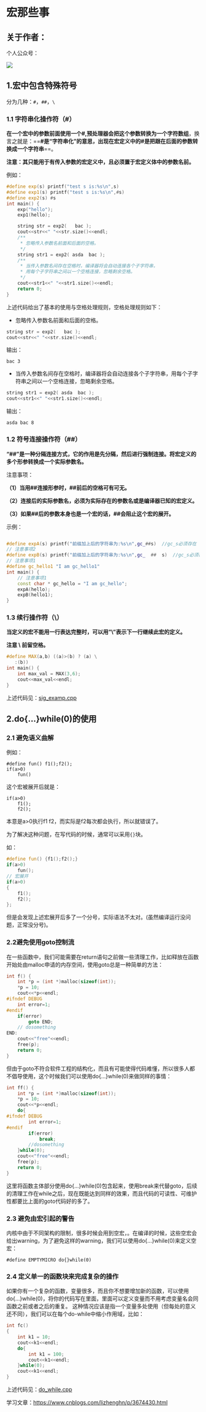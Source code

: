 # 宏那些事

## 关于作者：

个人公众号：

![](../img/wechat.jpg)

## 1.宏中包含特殊符号

分为几种：`#`，`##`，`\`

### 1.1 字符串化操作符（#）

**在一个宏中的参数前面使用一个#,预处理器会把这个参数转换为一个字符数组**，换言之就是：==**#是“字符串化”的意思，出现在宏定义中的#是把跟在后面的参数转换成一个字符串**==。

**注意：其只能用于有传入参数的宏定义中，且必须置于宏定义体中的参数名前。**

例如：

```c++
#define exp(s) printf("test s is:%s\n",s)
#define exp1(s) printf("test s is:%s\n",#s)
#define exp2(s) #s 
int main() {
    exp("hello");
    exp1(hello);

    string str = exp2(   bac );
    cout<<str<<" "<<str.size()<<endl;
    /**
     * 忽略传入参数名前面和后面的空格。
     */
    string str1 = exp2( asda  bac );
    /**
     * 当传入参数名间存在空格时，编译器将会自动连接各个子字符串，
     * 用每个子字符串之间以一个空格连接，忽略剩余空格。
     */
    cout<<str1<<" "<<str1.size()<<endl;
    return 0;
}
```

上述代码给出了基本的使用与空格处理规则，空格处理规则如下：

- 忽略传入参数名前面和后面的空格。

```c++
string str = exp2(   bac );
cout<<str<<" "<<str.size()<<endl;
```

输出：

```
bac 3
```

- 当传入参数名间存在空格时，编译器将会自动连接各个子字符串，用每个子字符串之间以一个空格连接，忽略剩余空格。

```c++
string str1 = exp2( asda  bac );
cout<<str1<<" "<<str1.size()<<endl;
```

输出：

```
asda bac 8
```

### 1.2 符号连接操作符（##）

**“##”是一种分隔连接方式，它的作用是先分隔，然后进行强制连接。将宏定义的多个形参转换成一个实际参数名。**

注意事项：

**（1）当用##连接形参时，##前后的空格可有可无。**

**（2）连接后的实际参数名，必须为实际存在的参数名或是编译器已知的宏定义。**

**（3）如果##后的参数本身也是一个宏的话，##会阻止这个宏的展开。**

示例：

```c++

#define expA(s) printf("前缀加上后的字符串为:%s\n",gc_##s)  //gc_s必须存在
// 注意事项2
#define expB(s) printf("前缀加上后的字符串为:%s\n",gc_  ##  s)  //gc_s必须存在
// 注意事项1
#define gc_hello1 "I am gc_hello1"
int main() {
    // 注意事项1
    const char * gc_hello = "I am gc_hello";
    expA(hello);
    expB(hello1);
}
```

### 1.3 续行操作符（\） 

**当定义的宏不能用一行表达完整时，可以用”\”表示下一行继续此宏的定义。**

**注意 \ 前留空格。**

```c++
#define MAX(a,b) ((a)>(b) ? (a) \
   :(b))  
int main() {
    int max_val = MAX(3,6);
    cout<<max_val<<endl;
}
```

上述代码见：[sig_examp.cpp](sig_examp.cpp)

## 2.do{...}while(0)的使用

### 2.1 避免语义曲解

例如：

```
#define fun() f1();f2();
if(a>0)
	fun()
```

这个宏被展开后就是：

```
if(a>0)
	f1();
	f2();
```

本意是a>0执行f1 f2，而实际是f2每次都会执行，所以就错误了。

为了解决这种问题，在写代码的时候，通常可以采用`{}`块。

如：

```c++
#define fun() {f1();f2();}
if(a>0)
	fun();
// 宏展开
if(a>0)
{
    f1();
    f2();
};
```

但是会发现上述宏展开后多了一个分号，实际语法不太对。(虽然编译运行没问题，正常没分号)。

### 2.2避免使用goto控制流

在一些函数中，我们可能需要在return语句之前做一些清理工作，比如释放在函数开始处由malloc申请的内存空间，使用goto总是一种简单的方法：

```c++
int f() {
    int *p = (int *)malloc(sizeof(int));
    *p = 10; 
    cout<<*p<<endl;
#ifndef DEBUG
    int error=1;
#endif
    if(error)
        goto END;
    // dosomething
END:
    cout<<"free"<<endl;
    free(p);
    return 0;
}
```

但由于goto不符合软件工程的结构化，而且有可能使得代码难懂，所以很多人都不倡导使用，这个时候我们可以使用do{...}while(0)来做同样的事情：

```c++
int ff() {
    int *p = (int *)malloc(sizeof(int));
    *p = 10; 
    cout<<*p<<endl;
    do{ 
#ifndef DEBUG
        int error=1;
#endif
        if(error)
            break;
        //dosomething
    }while(0);
    cout<<"free"<<endl;
    free(p);
    return 0;
}
```

这里将函数主体部分使用do{...}while(0)包含起来，使用break来代替goto，后续的清理工作在while之后，现在既能达到同样的效果，而且代码的可读性、可维护性都要比上面的goto代码好的多了。

### 2.3 避免由宏引起的警告

内核中由于不同架构的限制，很多时候会用到空宏，。在编译的时候，这些空宏会给出warning，为了避免这样的warning，我们可以使用do{...}while(0)来定义空宏：

```
#define EMPTYMICRO do{}while(0)
```

### 2.4 **定义单一的函数块来完成复杂的操作**

如果你有一个复杂的函数，变量很多，而且你不想要增加新的函数，可以使用do{...}while(0)，将你的代码写在里面，里面可以定义变量而不用考虑变量名会同函数之前或者之后的重复。
这种情况应该是指一个变量多处使用（但每处的意义还不同），我们可以在每个do-while中缩小作用域，比如：

```c++
int fc()
{
    int k1 = 10;
    cout<<k1<<endl;
    do{
        int k1 = 100;
        cout<<k1<<endl;
    }while(0);
    cout<<k1<<endl;
}
```

上述代码见：[do_while.cpp](do_while.cpp)

学习文章：<https://www.cnblogs.com/lizhenghn/p/3674430.html>

